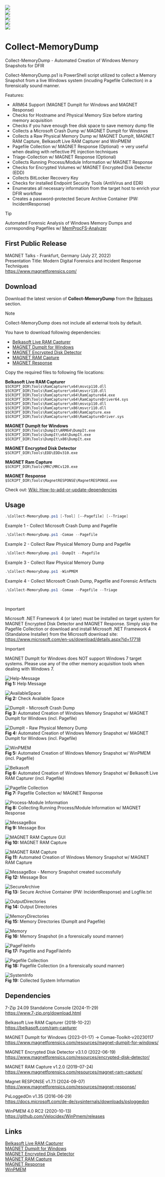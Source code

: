 <p align="center"><a href="https://github.com/PowerShell/PowerShell"><img src="https://img.shields.io/badge/Language-Powershell-blue" style="text-align:center;display:block;"></a> <a href="https://github.com/evild3ad/Collect-MemoryDump/releases/latest"><img src="https://img.shields.io/github/v/release/evild3ad/Collect-MemoryDump?label=Release" style="text-align:center;display:block;"></a> <img src="https://img.shields.io/badge/Maintenance%20Level-Actively%20Developed-brightgreen" style="text-align:center;display:block;"> <img src="https://img.shields.io/badge/Digital%20Signature-Valid-brightgreen" style="text-align:center;display:block;"> <a href="https://x.com/LETHAL_DFIR"><img src="https://img.shields.io/twitter/follow/LETHAL_DFIR?style=social" style="text-align:center;display:block;"></a></p>

# Collect-MemoryDump
Collect-MemoryDump - Automated Creation of Windows Memory Snapshots for DFIR

Collect-MemoryDump.ps1 is PowerShell script utilized to collect a Memory Snapshot from a live Windows system (incuding Pagefile Collection) in a forensically sound manner.

Features:
* ARM64 Support (MAGNET DumpIt for Windows and MAGNET Response)
* Checks for Hostname and Physical Memory Size before starting memory acquisition
* Checks if you have enough free disk space to save memory dump file
* Collects a Microsoft Crash Dump w/ MAGNET DumpIt for Windows
* Collects a Raw Physical Memory Dump w/ MAGNET DumpIt, MAGNET RAM Capture, Belkasoft Live RAM Capturer and WinPMEM
* Pagefile Collection w/ MAGNET Response (Optional) &#8594; very useful when dealing with reflective PE injection techniques
* Triage-Collection w/ MAGNET Response (Optional)
* Collects Running Process/Module Information w/ MAGNET Response
* Checks for Encrypted Volumes w/ MAGNET Encrypted Disk Detector (EDD)
* Collects BitLocker Recovery Key
* Checks for installed Endpoint Security Tools (AntiVirus and EDR)
* Enumerates all necessary information from the target host to enrich your DFIR workflow
* Creates a password-protected Secure Archive Container (PW: IncidentResponse)

> [!TIP]
> Automated Forensic Analysis of Windows Memory Dumps and corresponding Pagefiles w/ [MemProcFS-Analyzer](https://github.com/evild3ad/MemProcFS-Analyzer)

## First Public Release    
MAGNET Talks - Frankfurt, Germany (July 27, 2022)  
Presentation Title: Modern Digital Forensics and Incident Response Techniques  
https://www.magnetforensics.com/  

## Download  
Download the latest version of **Collect-MemoryDump** from the [Releases](https://github.com/evild3ad/Collect-MemoryDump/releases/latest) section.  

> [!NOTE]
> Collect-MemoryDump does not include all external tools by default.  

You have to download following dependencies:  
* [Belkasoft Live RAM Capturer](https://belkasoft.com/ram-capturer)
* [MAGNET DumpIt for Windows](https://www.magnetforensics.com/resources/magnet-dumpit-for-windows/)
* [MAGNET Encrypted Disk Detector](https://www.magnetforensics.com/resources/encrypted-disk-detector/)
* [MAGNET RAM Capture](https://www.magnetforensics.com/resources/magnet-ram-capture/)
* [MAGNET Response](https://www.magnetforensics.com/resources/magnet-response/)

Copy the required files to following file locations:

**Belkasoft Live RAM Capturer**  
`$SCRIPT_DIR\Tools\RamCapturer\x64\msvcp110.dll`  
`$SCRIPT_DIR\Tools\RamCapturer\x64\msvcr110.dll`  
`$SCRIPT_DIR\Tools\RamCapturer\x64\RamCapture64.exe`  
`$SCRIPT_DIR\Tools\RamCapturer\x64\RamCaptureDriver64.sys`  
`$SCRIPT_DIR\Tools\RamCapturer\x86\msvcp110.dll`  
`$SCRIPT_DIR\Tools\RamCapturer\x86\msvcr110.dll`  
`$SCRIPT_DIR\Tools\RamCapturer\x86\RamCapture.exe`  
`$SCRIPT_DIR\Tools\RamCapturer\x86\RamCaptureDriver.sys`  
  
**MAGNET DumpIt for Windows**  
`$SCRIPT_DIR\Tools\DumpIt\ARM64\DumpIt.exe`  
`$SCRIPT_DIR\Tools\DumpIt\x64\DumpIt.exe`  
`$SCRIPT_DIR\Tools\DumpIt\x86\DumpIt.exe`  
  
**MAGNET Encrypted Disk Detector**  
`$SCRIPT_DIR\Tools\EDD\EDDv310.exe`  

**MAGNET Ram Capture**  
`$SCRIPT_DIR\Tools\MRC\MRCv120.exe`  

**MAGNET Response**  
`$SCRIPT_DIR\Tools\MagnetRESPONSE\MagnetRESPONSE.exe`  

Check out: [Wiki: How-to-add-or-update-dependencies](https://github.com/evild3ad/Collect-MemoryDump/wiki/How-to-add-or-update-dependencies)

## Usage  
```powershell
.\Collect-MemoryDump.ps1 [-Tool] [--Pagefile] [--Triage]
```

Example 1 - Collect Microsoft Crash Dump and Pagefile  
```powershell
.\Collect-MemoryDump.ps1 -Comae --Pagefile  
```

Example 2 - Collect Raw Physical Memory Dump and Pagefile  
```powershell
.\Collect-MemoryDump.ps1 -DumpIt --Pagefile
```

Example 3 - Collect Raw Physical Memory Dump    
```powershell
.\Collect-MemoryDump.ps1 -WinPMEM  
```

Example 4 - Collect Microsoft Crash Dump, Pagefile and Forensic Artifacts
```powershell
.\Collect-MemoryDump.ps1 -Comae --Pagefile --Triage
```  
</br>

> [!IMPORTANT]  
> Microsoft .NET Framework 4 (or later) must be installed on target system for MAGNET Encrypted Disk Detector and MAGNET Response. Simply skip the Pagefile Collection or download and install Microsoft .NET Framework 4 (Standalone Installer) from the Microsoft download site:  
https://www.microsoft.com/en-us/download/details.aspx?id=17718

> [!IMPORTANT]  
> MAGNET DumpIt for Windows does NOT support Windows 7 target systems. Please use any of the other memory acquisition tools when dealing with Windows 7. 
  
![Help-Message](https://github.com/evild3ad/Collect-MemoryDump/blob/14fe3946daa65ee553050121d3a5e316236f67d3/Screenshots/01.png)  
**Fig 1:** Help Message  

![AvailableSpace](https://github.com/evild3ad/Collect-MemoryDump/blob/14fe3946daa65ee553050121d3a5e316236f67d3/Screenshots/02.png)  
**Fig 2:** Check Available Space

![DumpIt - Microsoft Crash Dump](https://github.com/evild3ad/Collect-MemoryDump/blob/14fe3946daa65ee553050121d3a5e316236f67d3/Screenshots/03.png)  
**Fig 3:** Automated Creation of Windows Memory Snapshot w/ MAGNET DumpIt for Windows (incl. Pagefile)

![DumpIt - Raw Physical Memory Dump](https://github.com/evild3ad/Collect-MemoryDump/blob/14fe3946daa65ee553050121d3a5e316236f67d3/Screenshots/04.png)  
**Fig 4:** Automated Creation of Windows Memory Snapshot w/ MAGNET DumpIt for Windows (incl. Pagefile)

![WinPMEM](https://github.com/evild3ad/Collect-MemoryDump/blob/14fe3946daa65ee553050121d3a5e316236f67d3/Screenshots/05.png)  
**Fig 5:** Automated Creation of Windows Memory Snapshot w/ WinPMEM (incl. Pagefile)

![Belkasoft](https://github.com/evild3ad/Collect-MemoryDump/blob/14fe3946daa65ee553050121d3a5e316236f67d3/Screenshots/06.png)  
**Fig 6:** Automated Creation of Windows Memory Snapshot w/ Belkasoft Live RAM Capturer (incl. Pagefile)

![Pagefile Collection](https://github.com/evild3ad/Collect-MemoryDump/blob/14fe3946daa65ee553050121d3a5e316236f67d3/Screenshots/07.png)  
**Fig 7:** Pagefile Collection w/ MAGNET Response

![Process-Module Information](https://github.com/evild3ad/Collect-MemoryDump/blob/14fe3946daa65ee553050121d3a5e316236f67d3/Screenshots/08.png)  
**Fig 8:** Collecting Running Process/Module Information w/ MAGNET Response

![MessageBox](https://github.com/evild3ad/Collect-MemoryDump/blob/14fe3946daa65ee553050121d3a5e316236f67d3/Screenshots/09.png)  
**Fig 9:** Message Box

![MAGNET RAM Capture GUI](https://github.com/evild3ad/Collect-MemoryDump/blob/14fe3946daa65ee553050121d3a5e316236f67d3/Screenshots/10.png)  
**Fig 10:** MAGNET RAM Capture

![MAGNET RAM Capture](https://github.com/evild3ad/Collect-MemoryDump/blob/14fe3946daa65ee553050121d3a5e316236f67d3/Screenshots/11.png)  
**Fig 11:** Automated Creation of Windows Memory Snapshot w/ MAGNET RAM Capture

![MessageBox - Memory Snapshot created successfully](https://github.com/evild3ad/Collect-MemoryDump/blob/14fe3946daa65ee553050121d3a5e316236f67d3/Screenshots/12.png)  
**Fig 12:** Message Box

![SecureArchive](https://github.com/evild3ad/Collect-MemoryDump/blob/14fe3946daa65ee553050121d3a5e316236f67d3/Screenshots/13.png)  
**Fig 13:** Secure Archive Container (PW: IncidentResponse) and Logfile.txt

![OutputDirectories](https://github.com/evild3ad/Collect-MemoryDump/blob/14fe3946daa65ee553050121d3a5e316236f67d3/Screenshots/14.png)  
**Fig 14:** Output Directories

![MemoryDirectories](https://github.com/evild3ad/Collect-MemoryDump/blob/14fe3946daa65ee553050121d3a5e316236f67d3/Screenshots/15.png)  
**Fig 15:** Memory Directories (DumpIt and Pagefile)

![Memory](https://github.com/evild3ad/Collect-MemoryDump/blob/14fe3946daa65ee553050121d3a5e316236f67d3/Screenshots/16.png)  
**Fig 16:** Memory Snapshot (in a forensically sound manner)

![PageFileInfo](https://github.com/evild3ad/Collect-MemoryDump/blob/14fe3946daa65ee553050121d3a5e316236f67d3/Screenshots/17.png)  
**Fig 17:** Pagefile and PageFileInfo

![Pagefile Collection](https://github.com/evild3ad/Collect-MemoryDump/blob/14fe3946daa65ee553050121d3a5e316236f67d3/Screenshots/18.png)  
**Fig 18:** Pagefile Collection (in a forensically sound manner)

![SystemInfo](https://github.com/evild3ad/Collect-MemoryDump/blob/14fe3946daa65ee553050121d3a5e316236f67d3/Screenshots/19.png)  
**Fig 19:** Collected System Information

## Dependencies  
7-Zip 24.09 Standalone Console (2024-11-29)  
https://www.7-zip.org/download.html  

Belkasoft Live RAM Capturer (2018-10-22)  
https://belkasoft.com/ram-capturer  

MAGNET DumpIt for Windows (2023-01-17) &#8594; Comae-Toolkit-v20230117  
https://www.magnetforensics.com/resources/magnet-dumpit-for-windows/    

MAGNET Encrypted Disk Detector v3.1.0 (2022-06-19)  
https://www.magnetforensics.com/resources/encrypted-disk-detector/     

MAGNET RAM Capture v1.2.0 (2019-07-24)  
https://www.magnetforensics.com/resources/magnet-ram-capture/    

Magnet RESPONSE v1.7.1 (2024-09-07)  
https://www.magnetforensics.com/resources/magnet-response/  

PsLoggedOn v1.35 (2016-06-29)  
https://docs.microsoft.com/de-de/sysinternals/downloads/psloggedon  

WinPMEM 4.0 RC2 (2020-10-13)  
https://github.com/Velocidex/WinPmem/releases  

## Links
[Belkasoft Live RAM Capturer](https://belkasoft.com/ram-capturer)  
[MAGNET DumpIt for Windows](https://www.magnetforensics.com/resources/magnet-dumpit-for-windows/)  
[MAGNET Encrypted Disk Detector](https://www.magnetforensics.com/resources/encrypted-disk-detector/)  
[MAGNET RAM Capture](https://www.magnetforensics.com/resources/magnet-ram-capture/)  
[MAGNET Response](https://www.magnetforensics.com/resources/magnet-response/)  
[WinPMEM](https://github.com/Velocidex/WinPmem)  
